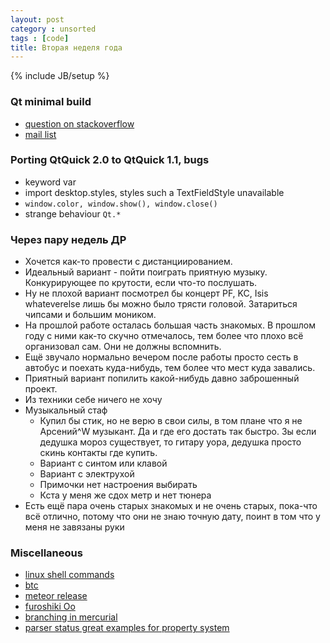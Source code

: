 ```yaml
---
layout: post
category : unsorted
tags : [code]
title: Вторая неделя года
---
```

{% include JB/setup %}

### Qt minimal build
- [question on stackoverflow](http://stackoverflow.com/questions/450455/minimal-qt-executable-size)
- [mail list](http://lists.trolltech.com/qt-interest/2007-08/thread00675-0.html)

### Porting QtQuick 2.0 to QtQuick 1.1, bugs
- keyword var
- import desktop.styles, styles such a TextFieldStyle unavailable
- `window.color, window.show(), window.close()`
- strange behaviour `Qt.*`

### Через пару недель ДР

* Хочется как-то провести с дистанциированием.
* Идеальный вариант - пойти поиграть приятную музыку. Конкурирующее по крутости, если что-то послушать.
* Ну не плохой вариант посмотрел бы концерт PF, KC, Isis whateverelse лишь бы можно было трясти головой. Затариться чипсами и большим моником.
* На прошлой работе осталась большая часть знакомых. В прошлом году с ними как-то скучно отмечалось, тем более что плохо всё организовал сам. Они не должны вспомнить.
* Ещё звучало нормально вечером после работы просто сесть в автобус и поехать куда-нибудь, тем более что мест куда завались.
* Приятный вариант попилить какой-нибудь давно заброшенный проект.
* Из техники себе ничего не хочу
* Музыкальный стаф
    - Купил бы стик, но не верю в свои силы, в том плане что я не Арсений^W музыкант. Да и где его достать так быстро. Зы если дедушка мороз существует, то гитару уора, дедушка просто скинь контакты где купить.
    - Вариант с синтом или клавой
    - Вариант с электрухой
    - Примочки нет настроения выбирать
    - Кста у меня же сдох метр и нет тюнера
* Есть ещё пара очень старых знакомых и не очень старых, пока-что всё отлично, потому что они не знаю точную дату, поинт в том что у меня не завязаны руки


### Miscellaneous
- [linux shell commands](http://clippy.in/b/YJLM9W)
- [btc](http://techcrunch.com/2013/01/07/bitpay-banks-500k-in-angel-investment-to-become-paypal-for-bitcoin-already-has-2100-businesses-on-board/)
- [meteor release](http://meteor.com/blog/2012/01/07/meteor-053-deployment-settings-minimongo-spark-accounts)
- [furoshiki Oo](http://en.wikipedia.org/wiki/Furoshiki)
- [branching in mercurial](http://stevelosh.com/blog/2009/08/a-guide-to-branching-in-mercurial/)
- [parser status great examples for property system](http://doc-snapshot.qt-project.org/5.0/qtqml/qqmlparserstatus.html)
